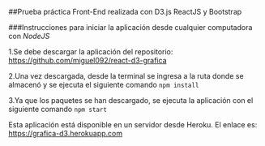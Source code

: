 ##Prueba práctica Front-End realizada con D3.js ReactJS y Bootstrap

###Instrucciones para iniciar la aplicación desde cualquier computadora con *NodeJS*

1.Se debe descargar la aplicación del repositorio: https://github.com/miguel092/react-d3-grafica

2.Una vez descargada, desde la terminal se ingresa a la ruta donde se almacenó y se ejecuta el siguiente comando `npm install`

3.Ya que los paquetes se han descargado, se ejecuta la aplicación con el siguiente comando `npm start`

Esta aplicación está disponible en un servidor desde Heroku. El enlace es: https://grafica-d3.herokuapp.com
